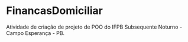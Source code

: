 # FinancasDomiciliar

Atividade de criação de projeto de POO do IFPB Subsequente Noturno - Campo Esperança - PB.
